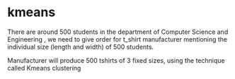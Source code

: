 # kmeans

There are around 500 students in the department of Computer Science and Engineering , we need to give order for t_shirt manufacturer mentioning the individual size (length and width) of 500 students. 

Manufacturer will produce 500 tshirts of 3 fixed sizes, using the technique called Kmeans clustering
